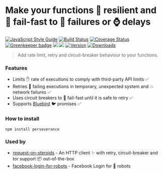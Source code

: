 # Make your functions :muscle: resilient and :traffic_light: fail-fast to :poop: failures or :watch: delays

[![JavaScript Style Guide](https://img.shields.io/badge/code%20style-standard-brightgreen.svg)](http://standardjs.com/)
[![Build Status](https://travis-ci.org/hfreire/perseverance.svg?branch=master)](https://travis-ci.org/hfreire/perseverance)
[![Coverage Status](https://coveralls.io/repos/github/hfreire/perseverance/badge.svg?branch=master)](https://coveralls.io/github/hfreire/perseverance?branch=master)
[![Greenkeeper badge](https://badges.greenkeeper.io/hfreire/perseverance.svg)](https://greenkeeper.io/)
[![](https://img.shields.io/github/release/hfreire/perseverance.svg)](https://github.com/hfreire/perseverance/releases)
[![](https://img.shields.io/badge/license-MIT-blue.svg)](LICENSE)
[![Version](https://img.shields.io/npm/v/perseverance.svg)](https://www.npmjs.com/package/perseverance)
[![Downloads](https://img.shields.io/npm/dt/perseverance.svg)](https://www.npmjs.com/package/perseverance) 

> Add rate limit, retry and circuit-breaker behaviour to your functions.

### Features
* Limits :hand: rate of executions to comply with third-party API limits :white_check_mark: 
* Retries :shit: failing executions in temporary, unexpected system and :boom: network failures :white_check_mark:
* Uses circuit breakers to :traffic_light: fail-fast until it is safe to retry :white_check_mark: 
* Supports [Bluebird](https://github.com/petkaantonov/bluebird) :bird: promises :white_check_mark:

### How to install
```
npm install perseverance
```

### Used by
* [request-on-steroids](https://github.com/hfreire/request-on-steroids) - An HTTP client :sparkles: with retry, circuit-breaker and tor support :package: out-of-the-box
* [facebook-login-for-robots](https://github.com/hfreire/facebook-login-for-robots) - Facebook Login for 🤖 robots
